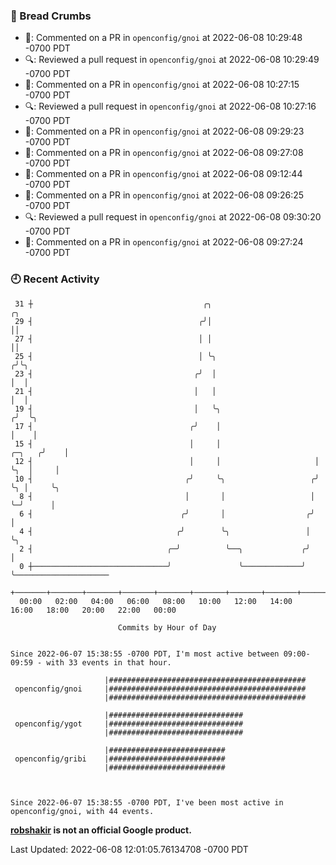 ### 🍞 Bread Crumbs

 * 💬: Commented on a PR in  `openconfig/gnoi` at 2022-06-08 10:29:48 -0700 PDT
 * 🔍: Reviewed a pull request in  `openconfig/gnoi` at 2022-06-08 10:29:49 -0700 PDT
 * 💬: Commented on a PR in  `openconfig/gnoi` at 2022-06-08 10:27:15 -0700 PDT
 * 🔍: Reviewed a pull request in  `openconfig/gnoi` at 2022-06-08 10:27:16 -0700 PDT
 * 💬: Commented on a PR in  `openconfig/gnoi` at 2022-06-08 09:29:23 -0700 PDT
 * 💬: Commented on a PR in  `openconfig/gnoi` at 2022-06-08 09:27:08 -0700 PDT
 * 💬: Commented on a PR in  `openconfig/gnoi` at 2022-06-08 09:12:44 -0700 PDT
 * 💬: Commented on a PR in  `openconfig/gnoi` at 2022-06-08 09:26:25 -0700 PDT
 * 🔍: Reviewed a pull request in  `openconfig/gnoi` at 2022-06-08 09:30:20 -0700 PDT
 * 💬: Commented on a PR in  `openconfig/gnoi` at 2022-06-08 09:27:24 -0700 PDT

### 🕘 Recent Activity
```
 31 ┼                                      ╭╮                                ╭╮
 29 ┤                                     ╭╯│                                ││
 27 ┤                                     │ │                                ││
 25 ┤                                     │ ╰╮                              ╭╯╰╮
 23 ┤                                    ╭╯  │                              │  │
 21 ┤                                    │   │                              │  │
 19 ┤                                    │   ╰╮                            ╭╯  ╰╮
 17 ┤                                   ╭╯    │                            │    │
 15 ┤                                   │     │                     ╭─╮   ╭╯    │
 12 ┤                                   │     │                     │ ╰╮  │     │
 10 ┤                                  ╭╯     ╰╮                   ╭╯  ╰╮ │     ╰╮
  8 ┤                                  │       │                   │    ╰─╯      │
  6 ┤                                 ╭╯       │                  ╭╯             │
  4 ┤                                ╭╯        ╰╮                 │              ╰╮
  2 ┤                              ╭─╯          ╰──╮             ╭╯               │
  0 ┼──────────────────────────────╯               ╰─────────────╯                ╰─────────────────────
    +───────+───────+───────+───────+───────+───────+───────+───────+───────+───────+───────+───────+────
  00:00   02:00   04:00   06:00   08:00   10:00   12:00   14:00   16:00   18:00   20:00   22:00   00:00   

						Commits by Hour of Day


Since 2022-06-07 15:38:55 -0700 PDT, I'm most active between 09:00-09:59 - with 33 events in that hour.

```



```
                     |############################################
 openconfig/gnoi     |############################################
                     |############################################

                     |##############################
 openconfig/ygot     |##############################
                     |##############################

                     |##########################
 openconfig/gribi    |##########################
                     |##########################



Since 2022-06-07 15:38:55 -0700 PDT, I've been most active in openconfig/gnoi, with 44 events.

```
**[robshakir](mailto:robjs@google.com) is not an official Google product.**  


Last Updated: 2022-06-08 12:01:05.76134708 -0700 PDT
